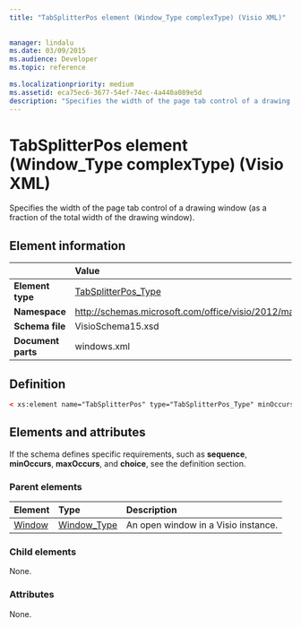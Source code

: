 ```yaml
---
title: "TabSplitterPos element (Window_Type complexType) (Visio XML)"
 
 
manager: lindalu
ms.date: 03/09/2015
ms.audience: Developer
ms.topic: reference
 
ms.localizationpriority: medium
ms.assetid: eca75ec6-3677-54ef-74ec-4a440a089e5d
description: "Specifies the width of the page tab control of a drawing window (as a fraction of the total width of the drawing window)."
---
```


# TabSplitterPos element (Window_Type complexType) (Visio XML)

Specifies the width of the page tab control of a drawing window (as a fraction of the total width of the drawing window).
  
## Element information

||Value |
|:-----|:-----|
|**Element type** <br/> |[TabSplitterPos_Type](tabsplitterpos_type-complextypevisio-xml.md) <br/> |
|**Namespace** <br/> |http://schemas.microsoft.com/office/visio/2012/main  <br/> |
|**Schema file** <br/> |VisioSchema15.xsd  <br/> |
|**Document parts** <br/> |windows.xml  <br/> |
   
## Definition

```XML
< xs:element name="TabSplitterPos" type="TabSplitterPos_Type" minOccurs="0" maxOccurs="1" ></xs:element>
```

## Elements and attributes

If the schema defines specific requirements, such as **sequence**, **minOccurs**, **maxOccurs**, and **choice**, see the definition section. 
  
### Parent elements

|**Element**|**Type**|**Description**|
|:-----|:-----|:-----|
|[Window](window-element-windows_type-complextypevisio-xml.md) <br/> |[Window_Type](window_type-complextypevisio-xml.md) <br/> |An open window in a Visio instance. |
   
### Child elements

None.
  
### Attributes

None.
  

